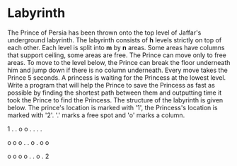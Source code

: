# Labyrinth

The Prince of Persia has been thrown onto the top level of Jaffar's
underground labyrinth. The labyrinth consists of __h__ levels strictly
on top of each other. Each level is split into __m__ by __n__ areas.
Some areas have columns that support ceiling, some areas are free. The
Prince can move only to free areas. To move to the level below, the
Prince can break the floor underneath him and jump down if there is no
column underneath. Every move takes the Prince 5 seconds. A princess is
waiting for the Princess at the lowest level. Write a program that will
help the Prince to save the Princess as fast as possible by finding the
shortest path between them and outputting time it took the Prince to
find the Princess. The structure of the labyrinth is given below. The
prince's location is marked with '1', the Princess's location is marked
with '2'. '.' marks a free spot and 'o' marks a column.

1 . .
o o .
. . .

o o o
. . o
. o o

o o o
o . .
o . 2
